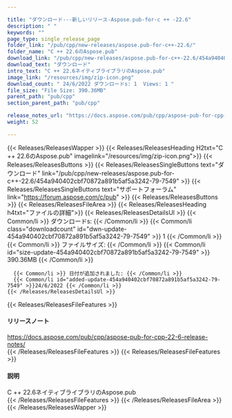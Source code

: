 ```yaml
---

title: "ダウンロード---新しいリリース-Aspose.pub-for-c ++ -22.6"
description: " "
keywords: ""
page_type: single_release_page
folder_link: "/pub/cpp/new-releases/aspose.pub-for-c++-22.6/"
folder_name: "C ++ 22.6のAspose.pub"
download_link: "/pub/cpp/new-releases/aspose.pub-for-c++-22.6/454a940402cbf70872a891b5af5a3242-79-7549"
download_text: "ダウンロード"
intro_text: "C ++ 22.6ネイティブライブラリのAspose.pub"
image_link: "/resources/img/zip-icon.png"
download_count: " 24/6/2022 ダウンロードs: 1  Views: 1 "
file_size: "File Size: 390.36MB"
parent_path: "pub/cpp"
section_parent_path: "pub/cpp"

release_notes_url: "https://docs.aspose.com/pub/cpp/aspose-pub-for-cpp-22-6-release-notes/"
weight: 52

---
```


{{< Releases/ReleasesWapper >}}
  {{< Releases/ReleasesHeading H2txt="C ++ 22.6のAspose.pub" imagelink="/resources/img/zip-icon.png">}}
  {{< Releases/ReleasesButtons >}}
    {{< Releases/ReleasesSingleButtons text="ダウンロード" link="/pub/cpp/new-releases/aspose.pub-for-c++-22.6/454a940402cbf70872a891b5af5a3242-79-7549" >}}
    {{< Releases/ReleasesSingleButtons text="サポートフォーラム" link="https://forum.aspose.com/c/pub" >}}
  {{< Releases/ReleasesButtons >}}
  {{< Releases/ReleasesFileArea >}}
    {{< Releases/ReleasesHeading h4txt="ファイルの詳細">}}
    {{< Releases/ReleasesDetailsUl >}}
      {{< Common/li >}} ダウンロードs: {{< /Common/li >}}
      {{< Common/li class="downloadcount" id="dwn-update-454a940402cbf70872a891b5af5a3242-79-7549" >}} 1 {{< /Common/li >}}
      {{< Common/li >}} ファイルサイズ: {{< /Common/li >}}
      {{< Common/li id="size-update-454a940402cbf70872a891b5af5a3242-79-7549" >}} 390.36MB {{< /Common/li >}}

      {{< Common/li >}} 日付が追加されました: {{< /Common/li >}}
      {{< Common/li id="added-update-454a940402cbf70872a891b5af5a3242-79-7549" >}}24/6/2022 {{< /Common/li >}}
    {{< /Releases/ReleasesDetailsUl >}}

  {{< Releases/ReleasesFileFeatures >}}
      <h4>リリースノート</h4><div><a href='https://docs.aspose.com/pub/cpp/aspose-pub-for-cpp-22-6-release-notes/'>https://docs.aspose.com/pub/cpp/aspose-pub-for-cpp-22-6-release-notes/</a></div>
  {{< /Releases/ReleasesFileFeatures >}}
  {{< Releases/ReleasesFileFeatures >}}
      <h4>説明</h4><div class="HTMLDescription">C ++ 22.6ネイティブライブラリのAspose.pub</div>
  {{< /Releases/ReleasesFileFeatures >}}
 {{< /Releases/ReleasesFileArea >}}
{{< /Releases/ReleasesWapper >}}


